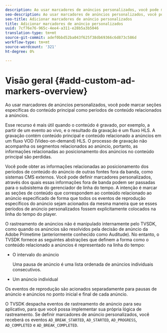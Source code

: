 ```yaml
---
description: Ao usar marcadores de anúncios personalizados, você pode marcar seções específicas do conteúdo principal como períodos de conteúdo relacionados a anúncios.
seo-description: Ao usar marcadores de anúncios personalizados, você pode marcar seções específicas do conteúdo principal como períodos de conteúdo relacionados a anúncios.
seo-title: Adicionar marcadores de anúncio personalizados
title: Adicionar marcadores de anúncio personalizados
uuid: 7cf76e76-965c-4ee4-a311-e28b5a3b5046
translation-type: tm+mt
source-git-commit: adef0bbd52ba043f625f38db69366c6d873c586d
workflow-type: tm+mt
source-wordcount: '321'
ht-degree: 0%

---
```



# Visão geral {#add-custom-ad-markers-overview}

Ao usar marcadores de anúncios personalizados, você pode marcar seções específicas do conteúdo principal como períodos de conteúdo relacionados a anúncios.

Esse recurso é mais útil quando o conteúdo é gravado, por exemplo, a partir de um evento ao vivo, e o resultado da gravação é um fluxo HLS. A gravação contém conteúdo principal e conteúdo relacionado a anúncios em um fluxo VOD (Video-on-demand) HLS. O processo de gravação não acompanha os segmentos relacionados ao anúncio, portanto, as informações relacionadas ao posicionamento dos anúncios no conteúdo principal são perdidas.

Você pode obter as informações relacionadas ao posicionamento dos períodos de conteúdo do anúncio de outras fontes fora da banda, como sistemas CMS externos. Você pode definir marcadores personalizados, através dos quais essas informações fora de banda podem ser passadas para o subsistema do gerenciador de linha do tempo. A intenção é marcar as seções de conteúdo que correspondem ao conteúdo relacionado ao anúncio especificado de forma que todos os eventos de reprodução específicos do anúncio sejam acionados da mesma maneira que se esses períodos de anúncio personalizados fossem explicitamente colocados na linha do tempo do player.

O rastreamento de anúncios não é manipulado internamente pelo TVSDK, como quando os anúncios são resolvidos pela decisão de anúncio da Adobe Primetime (anteriormente conhecido como Auditude). No entanto, o TVSDK fornece as seguintes abstrações que definem a forma como o conteúdo relacionado a anúncios é representado na linha do tempo:

* O intervalo do anúncio

   Uma pausa de anúncio é uma lista ordenada de anúncios individuais consecutivos.
* Um anúncio individual

Os eventos de reprodução são acionados separadamente para pausas de anúncio e anúncios no ponto inicial e final de cada anúncio.

O TVSDK despacha eventos de rastreamento de anúncio para seu aplicativo, para que você possa implementar sua própria lógica de rastreamento. Se definir marcadores de anúncio personalizados, você receberá os eventos `AD_BREAK_STARTED`, `AD_STARTED`, `AD_PROGRESS`, `AD_COMPLETED` e `AD_BREAK_COMPLETED`.